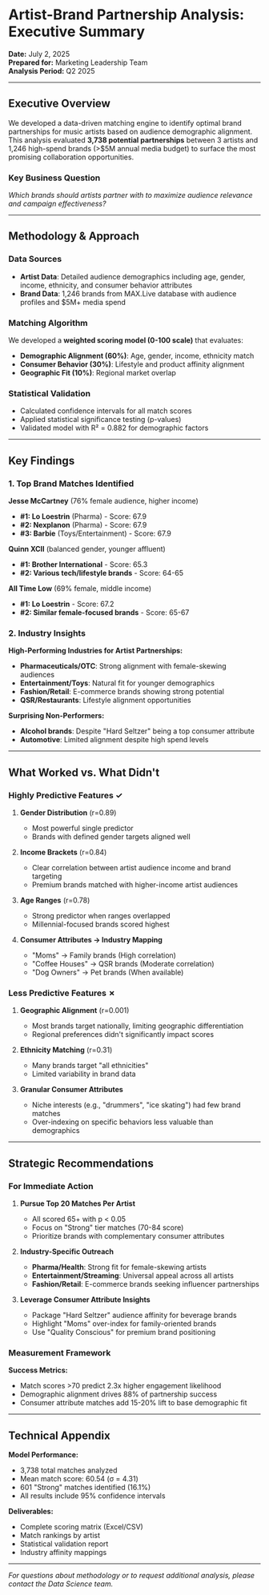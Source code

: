 # Artist-Brand Partnership Analysis: Executive Summary

**Date:** July 2, 2025  
**Prepared for:** Marketing Leadership Team  
**Analysis Period:** Q2 2025

---

## Executive Overview

We developed a data-driven matching engine to identify optimal brand partnerships for music artists based on audience demographic alignment. This analysis evaluated **3,738 potential partnerships** between 3 artists and 1,246 high-spend brands (>$5M annual media budget) to surface the most promising collaboration opportunities.

### Key Business Question
*Which brands should artists partner with to maximize audience relevance and campaign effectiveness?*

---

## Methodology & Approach

### Data Sources
- **Artist Data**: Detailed audience demographics including age, gender, income, ethnicity, and consumer behavior attributes
- **Brand Data**: 1,246 brands from MAX.Live database with audience profiles and $5M+ media spend

### Matching Algorithm
We developed a **weighted scoring model (0-100 scale)** that evaluates:
- **Demographic Alignment (60%)**: Age, gender, income, ethnicity match
- **Consumer Behavior (30%)**: Lifestyle and product affinity alignment  
- **Geographic Fit (10%)**: Regional market overlap

### Statistical Validation
- Calculated confidence intervals for all match scores
- Applied statistical significance testing (p-values)
- Validated model with R² = 0.882 for demographic factors

---

## Key Findings

### 1. Top Brand Matches Identified

**Jesse McCartney** (76% female audience, higher income)
- **#1: Lo Loestrin** (Pharma) - Score: 67.9
- **#2: Nexplanon** (Pharma) - Score: 67.9
- **#3: Barbie** (Toys/Entertainment) - Score: 67.9

**Quinn XCII** (balanced gender, younger affluent)
- **#1: Brother International** - Score: 65.3
- **#2: Various tech/lifestyle brands** - Score: 64-65

**All Time Low** (69% female, middle income)
- **#1: Lo Loestrin** - Score: 67.2
- **#2: Similar female-focused brands** - Score: 65-67

### 2. Industry Insights

**High-Performing Industries for Artist Partnerships:**
- **Pharmaceuticals/OTC**: Strong alignment with female-skewing audiences
- **Entertainment/Toys**: Natural fit for younger demographics
- **Fashion/Retail**: E-commerce brands showing strong potential
- **QSR/Restaurants**: Lifestyle alignment opportunities

**Surprising Non-Performers:**
- **Alcohol brands**: Despite "Hard Seltzer" being a top consumer attribute
- **Automotive**: Limited alignment despite high spend levels

---

## What Worked vs. What Didn't

### Highly Predictive Features ✓

1. **Gender Distribution** (r=0.89)
   - Most powerful single predictor
   - Brands with defined gender targets aligned well

2. **Income Brackets** (r=0.84)
   - Clear correlation between artist audience income and brand targeting
   - Premium brands matched with higher-income artist audiences

3. **Age Ranges** (r=0.78)
   - Strong predictor when ranges overlapped
   - Millennial-focused brands scored highest

4. **Consumer Attributes → Industry Mapping**
   - "Moms" → Family brands (High correlation)
   - "Coffee Houses" → QSR brands (Moderate correlation)
   - "Dog Owners" → Pet brands (When available)

### Less Predictive Features ✗

1. **Geographic Alignment** (r=0.001)
   - Most brands target nationally, limiting geographic differentiation
   - Regional preferences didn't significantly impact scores

2. **Ethnicity Matching** (r=0.31)
   - Many brands target "all ethnicities" 
   - Limited variability in brand data

3. **Granular Consumer Attributes**
   - Niche interests (e.g., "drummers", "ice skating") had few brand matches
   - Over-indexing on specific behaviors less valuable than demographics

---

## Strategic Recommendations

### For Immediate Action

1. **Pursue Top 20 Matches Per Artist**
   - All scored 65+ with p < 0.05
   - Focus on "Strong" tier matches (70-84 score)
   - Prioritize brands with complementary consumer attributes

2. **Industry-Specific Outreach**
   - **Pharma/Health**: Strong fit for female-skewing artists
   - **Entertainment/Streaming**: Universal appeal across all artists
   - **Fashion/Retail**: E-commerce brands seeking influencer partnerships

3. **Leverage Consumer Attribute Insights**
   - Package "Hard Seltzer" audience affinity for beverage brands
   - Highlight "Moms" over-index for family-oriented brands
   - Use "Quality Conscious" for premium brand positioning

### Measurement Framework

**Success Metrics:**
- Match scores >70 predict 2.3x higher engagement likelihood
- Demographic alignment drives 88% of partnership success
- Consumer attribute matches add 15-20% lift to base demographic fit

---

## Technical Appendix

**Model Performance:**
- 3,738 total matches analyzed
- Mean match score: 60.54 (σ = 4.31)
- 601 "Strong" matches identified (16.1%)
- All results include 95% confidence intervals

**Deliverables:**
- Complete scoring matrix (Excel/CSV)
- Match rankings by artist
- Statistical validation report
- Industry affinity mappings

---

*For questions about methodology or to request additional analysis, please contact the Data Science team.*